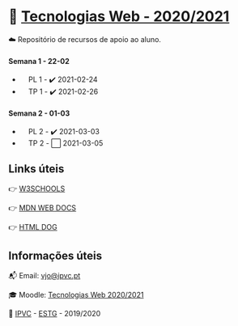 # :open_file_folder: [Tecnologias Web - 2020/2021](https://elearning.ipvc.pt/ipvc2020/course/view.php?id=1626)

:cloud: Repositório de recursos de apoio ao aluno.

#### Semana 1 - 22-02

- &nbsp;&nbsp;&nbsp;&nbsp;PL 1 - :heavy_check_mark: 2021-02-24
- &nbsp;&nbsp;&nbsp;&nbsp;TP 1 - :heavy_check_mark: 2021-02-26

#### Semana 2 - 01-03

- &nbsp;&nbsp;&nbsp;&nbsp;PL 2 - :heavy_check_mark: 2021-03-03
- &nbsp;&nbsp;&nbsp;&nbsp;TP 2 - :white_large_square: 2021-03-05

<!--
checked  :heavy_check_mark:
unchecked- :white_large_square:

#### Semana 3 - 08-03
-	&nbsp;&nbsp;&nbsp;&nbsp;PL 3 - :white_large_square:
-	&nbsp;&nbsp;&nbsp;&nbsp;TP 3 - :white_large_square:

#### Semana 4 - 15-03
-	&nbsp;&nbsp;&nbsp;&nbsp;PL 4 - :white_large_square:
-	&nbsp;&nbsp;&nbsp;&nbsp;TP 4 - :white_large_square:

#### Semana 5 - 22-03
-	&nbsp;&nbsp;&nbsp;&nbsp;PL 5 - :white_large_square:
-	&nbsp;&nbsp;&nbsp;&nbsp;TP 5 - :white_large_square:

#### Semana 6 - 29-03
-	&nbsp;&nbsp;&nbsp;&nbsp;PL 6 - :white_large_square:
-	&nbsp;&nbsp;&nbsp;&nbsp;TP 6 - :white_large_square:

#### Semana 7 - 05-04
-	&nbsp;&nbsp;&nbsp;&nbsp;PL 7 - :white_large_square:
-	&nbsp;&nbsp;&nbsp;&nbsp;TP 7 - :white_large_square:

#### Semana 8 - 12-04
-	&nbsp;&nbsp;&nbsp;&nbsp;PL 8 - :white_large_square:
-	&nbsp;&nbsp;&nbsp;&nbsp;TP 8 - :white_large_square:

#### Semana 9 - 19-04
-	&nbsp;&nbsp;&nbsp;&nbsp;PL 9 - :white_large_square:
-	&nbsp;&nbsp;&nbsp;&nbsp;TP 9 - :white_large_square:
-->

## Links úteis

:point_right: [W3SCHOOLS](https://www.w3schools.com/)

:point_right: [MDN WEB DOCS](https://developer.mozilla.org/en-US/)

:point_right: [HTML DOG](https://www.htmldog.com/)

## Informações úteis

:mailbox_with_mail: Email: vjo@ipvc.pt

:mortar_board: Moodle: [Tecnologias Web 2020/2021](https://elearning.ipvc.pt/ipvc2020/course/view.php?id=1626)

:school: [IPVC](http://www.ipvc.pt/) - [ESTG](http://portal.ipvc.pt/portal/page/portal/estg) - 2019/2020
